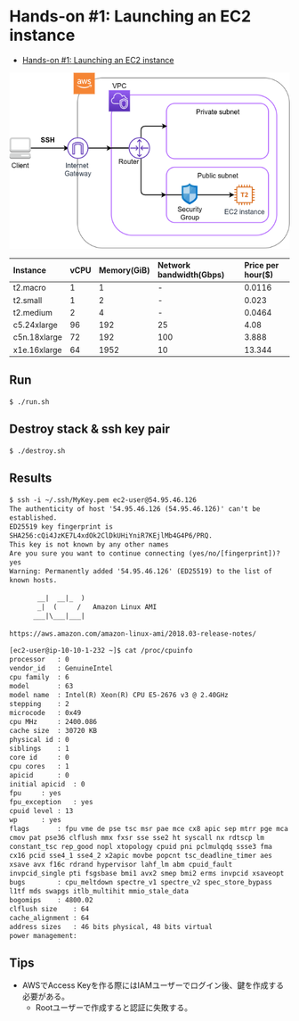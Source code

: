 # Hands-on #1: Launching an EC2 instance

- [Hands-on #1: Launching an EC2 instance](https://tomomano.github.io/learn-aws-by-coding/#sec_first_ec2)

![app_arch](./figs/app_architecture.png "App architecture")

| Instance     | vCPU | Memory(GiB) | Network bandwidth(Gbps) | Price per hour($) |
| :----------- | :--- | :---------- | :---------------------- | :---------------- |
| t2.macro     | 1    | 1           | -                       | 0.0116            |
| t2.small     | 1    | 2           | -                       | 0.023             |
| t2.medium    | 2    | 4           | -                       | 0.0464            |
| c5.24xlarge  | 96   | 192         | 25                      | 4.08              |
| c5n.18xlarge | 72   | 192         | 100                     | 3.888             |
| x1e.16xlarge | 64   | 1952        | 10                      | 13.344            |

## Run

```shell
$ ./run.sh
```
## Destroy stack & ssh key pair

```shell
$ ./destroy.sh
```

## Results
```shell
$ ssh -i ~/.ssh/MyKey.pem ec2-user@54.95.46.126
The authenticity of host '54.95.46.126 (54.95.46.126)' can't be established.
ED25519 key fingerprint is SHA256:cQi4JzKE7L4xdOk2ClDkUHiYniR7KEjlMb4G4P6/PRQ.
This key is not known by any other names
Are you sure you want to continue connecting (yes/no/[fingerprint])? yes
Warning: Permanently added '54.95.46.126' (ED25519) to the list of known hosts.

       __|  __|_  )
       _|  (     /   Amazon Linux AMI
      ___|\___|___|

https://aws.amazon.com/amazon-linux-ami/2018.03-release-notes/
```

```shell
[ec2-user@ip-10-10-1-232 ~]$ cat /proc/cpuinfo 
processor	: 0
vendor_id	: GenuineIntel
cpu family	: 6
model		: 63
model name	: Intel(R) Xeon(R) CPU E5-2676 v3 @ 2.40GHz
stepping	: 2
microcode	: 0x49
cpu MHz		: 2400.086
cache size	: 30720 KB
physical id	: 0
siblings	: 1
core id		: 0
cpu cores	: 1
apicid		: 0
initial apicid	: 0
fpu		: yes
fpu_exception	: yes
cpuid level	: 13
wp		: yes
flags		: fpu vme de pse tsc msr pae mce cx8 apic sep mtrr pge mca cmov pat pse36 clflush mmx fxsr sse sse2 ht syscall nx rdtscp lm constant_tsc rep_good nopl xtopology cpuid pni pclmulqdq ssse3 fma cx16 pcid sse4_1 sse4_2 x2apic movbe popcnt tsc_deadline_timer aes xsave avx f16c rdrand hypervisor lahf_lm abm cpuid_fault invpcid_single pti fsgsbase bmi1 avx2 smep bmi2 erms invpcid xsaveopt
bugs		: cpu_meltdown spectre_v1 spectre_v2 spec_store_bypass l1tf mds swapgs itlb_multihit mmio_stale_data
bogomips	: 4800.02
clflush size	: 64
cache_alignment	: 64
address sizes	: 46 bits physical, 48 bits virtual
power management:
```

## Tips

- AWSでAccess Keyを作る際にはIAMユーザーでログイン後、鍵を作成する必要がある。
  - Rootユーザーで作成すると認証に失敗する。